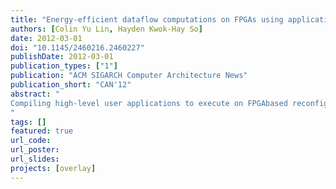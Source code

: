 ```yaml
---
title: "Energy-efficient dataflow computations on FPGAs using application-specific coarse-grain architecture synthesis"
authors: [Colin Yu Lin, Hayden Kwok-Hay So]
date: 2012-03-01
doi: "10.1145/2460216.2460227"
publishDate: 2012-03-01
publication_types: ["1"]
publication: "ACM SIGARCH Computer Architecture News"
publication_short: "CAN'12"
abstract: "
Compiling high-level user applications to execute on FPGAbased reconfigurable computers often involve synthesizing dataflow graphs beyond the capacity of the available hardware resources. A framework that provides rapid and energyefficient compilation of such dataflow graphs on FPGAs using an array of pre-placed configurable processing elements is proposed. The mapping schedule of the compute operations on the CPEs and the direct network among the CPEs are co-synthesized on a per-application basis to provide the targeted power-performance tradeoff. Compared to the use of a fixed generic topology, the use of an application-specific topology derived by a genetic algorithm can achieve up to 28% improvement in energy-delay product. As the CPEs are pre-placed, compiling for a new application involve only the generation of a new operation schedule, which is stored in on-chip memory, and the new routes among the CPEs. With optimization in operation scheduling and mapping and application-specific interconnect network, the proposed framework achieved up to 199X better energy-delay product compared to a traditional FPGA high-level synthesis tool xPilot. The use of such framework is anticipated to serve as part of a high-level application compiler for hybrid CPU-FPGA computation.
"
tags: []
featured: true
url_code: 
url_poster: 
url_slides: 
projects: [overlay]
---
```

